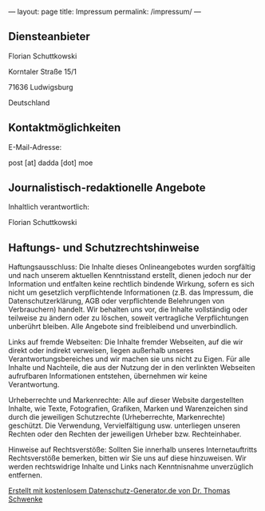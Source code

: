 —
layout: page
title: Impressum
permalink: /impressum/
—

<h2 id=„m46“>Diensteanbieter</h2>
<p>Florian Schuttkowski</p>
<p>Korntaler Straße 15/1</p>
<p>71636 Ludwigsburg</p>
<p>Deutschland</p>
<h2 id=„m56“>Kontaktmöglichkeiten</h2>E-Mail-Adresse: <p>post [at] dadda [dot] moe</p>
<h2 id=„m154“>Journalistisch-redaktionelle Angebote</h2>Inhaltlich verantwortlich: <p>Florian Schuttkowski </p>
<h2 id=„m65“>Haftungs- und Schutzrechtshinweise</h2><p>Haftungsausschluss: Die Inhalte dieses Onlineangebotes wurden sorgfältig und nach unserem aktuellen Kenntnisstand erstellt, dienen jedoch nur der Information und entfalten keine rechtlich bindende Wirkung, sofern es sich nicht um gesetzlich verpflichtende Informationen (z.B. das Impressum, die Datenschutzerklärung, AGB oder verpflichtende Belehrungen von Verbrauchern) handelt. Wir behalten uns vor, die Inhalte vollständig oder teilweise zu ändern oder zu löschen, soweit vertragliche Verpflichtungen unberührt bleiben. Alle Angebote sind freibleibend und unverbindlich.</p>
<p>Links auf fremde Webseiten: Die Inhalte fremder Webseiten, auf die wir direkt oder indirekt verweisen, liegen außerhalb unseres Verantwortungsbereiches und wir machen sie uns nicht zu Eigen. Für alle Inhalte und Nachteile, die aus der Nutzung der in den verlinkten Webseiten aufrufbaren Informationen entstehen, übernehmen wir keine Verantwortung.</p>
<p>Urheberrechte und Markenrechte: Alle auf dieser Website dargestellten Inhalte, wie Texte, Fotografien, Grafiken, Marken und Warenzeichen sind durch die jeweiligen Schutzrechte (Urheberrechte, Markenrechte) geschützt. Die Verwendung, Vervielfältigung usw. unterliegen unseren Rechten oder den Rechten der jeweiligen Urheber bzw. Rechteinhaber.</p>
<p>Hinweise auf Rechtsverstöße: Sollten Sie innerhalb unseres Internetauftritts Rechtsverstöße bemerken, bitten wir Sie uns auf diese hinzuweisen. Wir werden rechtswidrige Inhalte und Links nach Kenntnisnahme unverzüglich entfernen.</p>
<p class=„seal“><a href=„https://datenschutz-generator.de/„ title=„Rechtstext von Dr. Schwenke - für weitere Informationen bitte anklicken.“ target=„_blank“ rel=„noopener noreferrer nofollow“>Erstellt mit kostenlosem Datenschutz-Generator.de von Dr. Thomas Schwenke</a></p>